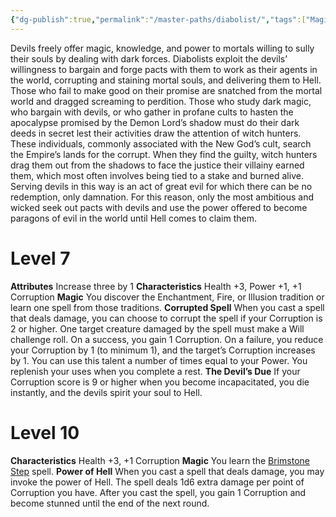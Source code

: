 ```yaml
---
{"dg-publish":true,"permalink":"/master-paths/diabolist/","tags":["Magic"]}
---
```


Devils freely offer magic, knowledge, and power to mortals willing to sully their souls by dealing with dark forces. Diabolists exploit the devils’ willingness to bargain and forge pacts with them to work as their agents in the world, corrupting and staining mortal souls, and delivering them to Hell. Those who fail to make good on their promise are snatched from the mortal world and dragged screaming to perdition.
Those who study dark magic, who bargain with devils, or who gather in profane cults to hasten the apocalypse promised by the Demon Lord’s shadow must do their dark deeds in secret lest their activities draw the attention of witch hunters. These individuals, commonly associated with the New God’s cult, search the Empire’s lands for the corrupt. When they find the guilty, witch hunters drag them out from the shadows to face the justice their villainy earned them, which most often involves being tied to a stake and burned alive.
Serving devils in this way is an act of great evil for which there can be no redemption, only damnation.
For this reason, only the most ambitious and wicked seek out pacts with devils and use the power offered to become paragons of evil in the world until Hell comes to claim them.
# Level 7
**Attributes** Increase three by 1
**Characteristics** Health +3, Power +1, +1 Corruption
**Magic** You discover the Enchantment, Fire, or Illusion tradition or learn one spell from those traditions.
**Corrupted Spell** When you cast a spell that deals damage, you can choose to corrupt the spell if your Corruption is 2 or higher. One target creature damaged by the spell must make a Will challenge roll. On a success, you gain 1 Corruption. On a failure, you reduce your Corruption by 1 (to minimum 1), and the target’s Corruption increases by 1.
You can use this talent a number of times equal to your Power. You replenish your uses when you complete a rest.
**The Devil’s Due** If your Corruption score is 9 or higher when you become incapacitated, you die instantly, and the devils spirit your soul to Hell.
# Level 10
**Characteristics** Health +3, +1 Corruption
**Magic** You learn the [Brimstone Step](https://sotdl-database.vercel.app/spells/path-specific/brimstone-step/) spell.
**Power of Hell** When you cast a spell that deals damage, you may invoke the power of Hell. The spell deals 1d6 extra damage per point of Corruption you have. After you cast the spell, you gain 1 Corruption and become stunned until the end of the next round.